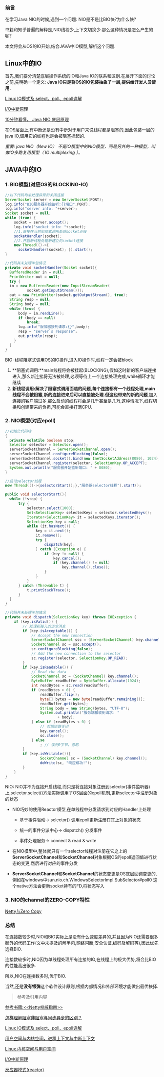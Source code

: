 ### 前言
在学习Java NIO的时候,遇到一个问题: NIO是不是比BIO快?为什么快?

书籍和知乎普遍的解释是,NIO线程少,上下文切换少.那么这种情况是怎么产生的呢?

本文将会从OS的IO开始,结合JAVA中IO模型,解析这个问题.

## Linux中的IO
首先,我们要分清楚底层操作系统的IO和Java IO的联系和区别.在展开下面的讨论之前,先明确一个定义: **Java IO只是将OS的IO包装抽象了一层,提供给开发人员使用.**

[Linux IO模式及 select、poll、epoll详解](https://segmentfault.com/a/1190000003063859)

[I/O中断原理](https://www.cnblogs.com/Jack-Blog/p/12038716.html)

[10分钟看懂， Java NIO 底层原理](https://www.cnblogs.com/crazymakercircle/p/10225159.html)

在OS层面上,有中断还是没有中断对于用户来说线程都是阻塞的,因此包装一层的java IO,调用它的线程也是会被阻塞挂起的.

*重要: java NIO（New IO） 不是IO模型中的NIO模型，而是另外的一种模型，叫做IO多路复用模型（ IO multiplexing ）。*

## JAVA中的IO

### 1. BIO模型(对应OS的BLOCKING-IO)
```Java
//以下代码均未处理异常和关闭连接
ServerSocket server = new ServerSocket(PORT);
log.info("BIO服务器开始监听:{}端口",PORT);
log.info("server info: "+server);
Socket socket = null;
while (true) {
    socket = server.accept();
    log.info("socket info: "+socket);
    //1.直接在当前阻塞式调用处理socket连接
    socketHandler(socket);
    //2.开启新线程处理新建立的socket连接
    new Thread(()->{
      socketHandler(socket); }).start();
}

//代码并未处理半包情况
private void socketHandler(Socket socket){
  BufferedReader in = null;
  PrintWriter out = null;
  try {
  in = new BufferedReader(new InputStreamReader(
          socket.getInputStream()));
  out = new PrintWriter(socket.getOutputStream(), true);
  String resp = null;
  String body = null;
  while (true) {
      body = in.readLine();
      if (body == null)
          break;
      log.info("服务器接到请求:{}",body);
      resp = "server`s response";
      out.println(resp);
    }
  }
}
```
BIO: 线程阻塞式调用OS的IO操作,进入IO操作时,线程一定会被block

1. **阻塞式调用:**main线程将会被挂起(BLOCKING),假如这时新的客户端连接进入,那么新连接将无法被处理,必须等待上一个连接处理完成,while循环才能继续
2. **新线程调用:**解决了阻塞式调用面临的问题,每个连接都有一个线程处理,main线程不会被阻塞,新的连接进来后可以直接被处理.但这也带来的**新的问题**,加入连接的客户端过多,那么启动的线程将会是几千甚至是几万,这种情况下,线程切换和创建带来的负担,可能会直接打满CPU.

### 2. NIO模型(对应epoll)
``` java
//初始化代码块
{
  private volatile boolean stop;
  Selector selector = Selector.open();
  serverSocketChannel = ServerSocketChannel.open();
  serverSocketChannel.configureBlocking(false);
  serverSocketChannel.socket().bind(new InetSocketAddress(8080), 1024);
  serverSocketChannel.register(selector, SelectionKey.OP_ACCEPT);
  System.out.println("服务器开始监听端口: " + 8080);
}

//启动selector线程
new Thread(()->{selectorStart();},"服务器selector线程").start();

public void selectorStart(){
  while (!stop) {
      try {
          selector.select(1000);
          Set<SelectionKey> selectedKeys = selector.selectedKeys();
          Iterator<SelectionKey> it = selectedKeys.iterator();
          SelectionKey key = null;
          while (it.hasNext()) {
              key = it.next();
              it.remove();
              try {
                  dispatch(key);
              } catch (Exception e) {
                  if (key != null) {
                      key.cancel();
                      if (key.channel() != null)
                          key.channel().close();
                  }
              }
          }
      } catch (Throwable t) {
          t.printStackTrace();
      }
  }
}

//代码并未处理半包情况
private void dispatch(SelectionKey key) throws IOException {
    if (key.isValid()) {
        // 处理新接入的请求消息
        if (key.isAcceptable()) {
            // Accept the new connection
            ServerSocketChannel ssc = (ServerSocketChannel) key.channel();
            SocketChannel sc = ssc.accept();
            sc.configureBlocking(false);
            // Add the new connection to the selector
            sc.register(selector, SelectionKey.OP_READ);
        }
        if (key.isReadable()) {
            // Read the data
            SocketChannel sc = (SocketChannel) key.channel();
            ByteBuffer readBuffer = ByteBuffer.allocate(1024);
            int readBytes = sc.read(readBuffer);
            if (readBytes > 0) {
                readBuffer.flip();
                byte[] bytes = new byte[readBuffer.remaining()];
                readBuffer.get(bytes);
                String body = new String(bytes, "UTF-8");
                System.out.println("服务端接收到请求: "
                        + body);
            } else if (readBytes < 0) {
                // 对端链路关闭
                key.cancel();
                sc.close();
            } else
                ; // 读到0字节，忽略
        }
        if (key.isWritable()){
                SocketChannel sc = (SocketChannel) key.channel();
                doWrite(sc, "响应成功!");
        }
    }
}
```
NIO: NIO并不为连接开启线程,而只是将连接对象注册到selector(事件监听器)上,selector.select()方法实际调用了OS层面的epoll机制,更新selector中注册对象的状态

* NIO巧妙的使用Reactor模型,在单线程中分发请求到对应的Handler上处理

  * 基于事件驱动-> selector() 调用epoll更新注册在其上对象的状态

  * 统一的事件分派中心-> dispatch() 分发事件

  * 事件处理服务-> connect & read & write
* 在NIO模型中,整体就只有一个selector线程对注册在它之上的**ServerSocketChannel**和**SocketChannel**对象根据OS的epoll返回值进行状态的变更,然后进行对应的事件分发
* **ServerSocketChannel**和**SocketChannel**的状态变更是OS底层回调变更的,例如在windows中sun.nio.ch.WindowsSelectorImpl.SubSelector#poll0 这个native方法会更新socket持有的FD,将状态写入

### 3. NIO的channel的ZERO-COPY特性

[Netty与Zero Copy](https://binglau7.github.io/2018/12/10/Netty%E4%B8%8EZero-Copy/)

### 总结
在连接数较少时,NIO和BIO实际上是没有什么速度差异的,并且因为NIO还需要很多额外的代码工作(文中未提及的解半包,网络闪断,安全认证,编码及解码等),因此优先选择BIO.

连接数较多时,NIO因为单线程处理所有连接的IO,在线程上的极大优势,将会比BIO的性能高出很多.

所以,NIO在连接数多时,优于BIO.

当然,还是**没有银弹**这个软件设计原则,根据内部情况和外部环境才能做出最优抉择.


> 参考及引用内容

[参考书籍:<<Netty权威指南>>](https://www.amazon.cn/dp/B00WFSXDRM)

[怎样理解阻塞非阻塞与同步异步的区别？](https://www.zhihu.com/question/19732473/answer/241673170)

[Linux IO模式及 select、poll、epoll详解](https://segmentfault.com/a/1190000003063859)

[用户空间与内核空间，进程上下文与中断上下文](https://www.cnblogs.com/Anker/p/3269106.html)

[Linux 内核空间与用户空间](https://www.cnblogs.com/sparkdev/p/8410350.html)

[I/O中断原理](https://www.cnblogs.com/Jack-Blog/p/12038716.html)

[反应器模式(reactor)](https://zh.wikipedia.org/wiki/%E5%8F%8D%E5%BA%94%E5%99%A8%E6%A8%A1%E5%BC%8F)
